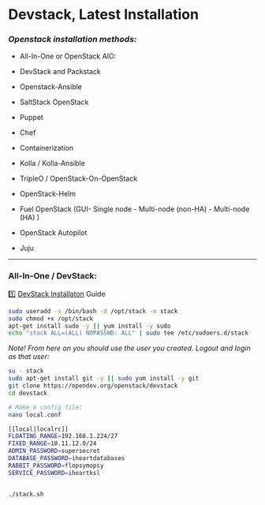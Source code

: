 # Devstack, Latest Installation

### *Openstack installation methods:*

- All-In-One or OpenStack AIO:

- DevStack and Packstack

- Openstack-Ansible

- SaltStack OpenStack

- Puppet

- Chef

- Containerization

- Kolla / Kolla-Ansible

- TripleO / OpenStack-On-OpenStack

- OpenStack-Helm

- Fuel OpenStack (GUI- Single node - Multi-node (non-HA) -  Multi-node (HA) )

- OpenStack Autopilot

- Juju


----

### All-In-One / DevStack:

:one: [DevStack Installaton](https://docs.openstack.org/devstack/latest/guides/single-machine.html) Guide

```sh
sudo useradd -s /bin/bash -d /opt/stack -m stack
sudo chmod +x /opt/stack
apt-get install sudo -y || yum install -y sudo
echo "stack ALL=(ALL) NOPASSWD: ALL" | sudo tee /etc/sudoers.d/stack

```


*Note! From here on you should use the user you created. Logout and login as that user:*

```sh
su - stack
sudo apt-get install git -y || sudo yum install -y git
git clone https://opendev.org/openstack/devstack
cd devstack

# Make a config file:
nano local.conf

[[local|localrc]]
FLOATING_RANGE=192.168.1.224/27
FIXED_RANGE=10.11.12.0/24
ADMIN_PASSWORD=supersecret
DATABASE_PASSWORD=iheartdatabases
RABBIT_PASSWORD=flopsymopsy
SERVICE_PASSWORD=iheartksl


./stack.sh

```





